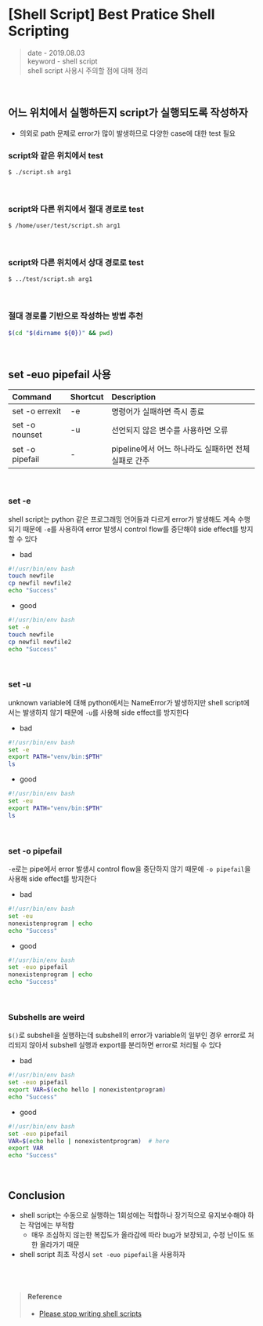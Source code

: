 # [Shell Script] Best Pratice Shell Scripting
> date - 2019.08.03  
> keyword - shell script  
> shell script 사용시 주의할 점에 대해 정리  

<br>

## 어느 위치에서 실행하든지 script가 실행되도록 작성하자
* 의외로 path 문제로 error가 많이 발생하므로 다양한 case에 대한 test 필요

### script와 같은 위치에서 test
```sh
$ ./script.sh arg1
```

<br>

### script와 다른 위치에서 절대 경로로 test
```sh
$ /home/user/test/script.sh arg1
```

<br>

### script와 다른 위치에서 상대 경로로 test
```sh
$ ../test/script.sh arg1
```

<br>

### 절대 경로를 기반으로 작성하는 방법 추천
```sh
$(cd "$(dirname ${0})" && pwd)
```


<br>

## set -euo pipefail 사용

| Command | Shortcut | Description |
|:--|:--|:--|
| set -o errexit | -e | 명령어가 실패하면 즉시 종료 |
| set -o nounset | -u | 선언되지 않은 변수를 사용하면 오류 |
| set -o pipefail | - | pipeline에서 어느 하나라도 실패하면 전체 실패로 간주 |

<br>

### set -e
shell script는 python 같은 프로그래밍 언어들과 다르게 error가 발생해도 계속 수행되기 때문에 `-e`를 사용하여 error 발생시 control flow를 중단해야 side effect를 방지할 수 있다

* bad
```sh
#!/usr/bin/env bash
touch newfile
cp newfil newfile2
echo "Success"
```

* good
```sh
#!/usr/bin/env bash
set -e
touch newfile
cp newfil newfile2
echo "Success"
```

<br>

### set -u
unknown variable에 대해 python에서는 NameError가 발생하지만 shell script에서는 발생하지 않기 때문에 `-u`를 사용해 side effect를 방지한다

* bad
```sh
#!/usr/bin/env bash
set -e
export PATH="venv/bin:$PTH"
ls
```

* good
```sh
#!/usr/bin/env bash
set -eu
export PATH="venv/bin:$PTH"
ls
```

<br>

### set -o pipefail
`-e`로는 pipe에서 error 발생시 control flow을 중단하지 않기 때문에 `-o pipefail`을 사용해 side effect를 방지한다

* bad
```sh
#!/usr/bin/env bash
set -eu
nonexistenprogram | echo
echo "Success"
```

* good
```sh
#!/usr/bin/env bash
set -euo pipefail
nonexistenprogram | echo
echo "Success"
```

<br>

### Subshells are weird
`$()`로 subshell을 실행하는데 subshell의 error가 variable의 일부인 경우 error로 처리되지 않아서 subshell 실행과 export를 분리하면 error로 처리될 수 있다

* bad
```sh
#!/usr/bin/env bash
set -euo pipefail
export VAR=$(echo hello | nonexistentprogram)
echo "Success"
```

* good
```sh
#!/usr/bin/env bash
set -euo pipefail
VAR=$(echo hello | nonexistentprogram)  # here
export VAR
echo "Success"
```

<br>

## Conclusion
* shell script는 수동으로 실행하는 1회성에는 적합하나 장기적으로 유지보수해야 하는 작업에는 부적합
  * 매우 조심하지 않는한 복잡도가 올라감에 따라 bug가 보장되고, 수정 난이도 또한 올라가기 때문
* shell script 최초 작성시 `set -euo pipefail`을 사용하자


<br><br>

> #### Reference
> * [Please stop writing shell scripts](https://pythonspeed.com/articles/shell-scripts/)
